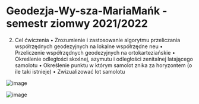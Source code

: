 # Geodezja-Wy-sza-MariaMańk - semestr ziomwy 2021/2022 

2. Cel ćwiczenia
• Zrozumienie i zastosowanie algorytmu przeliczania współrzędnych geodezyjnych na lokalne współrzędne neu
• Przeliczenie współrzędnych geodezyjnych na ortokarteziańskie
• Określenie odległości skośnej, azymutu i odległości zenitalnej latającego samolotu
• Określenie punktu w którym samolot znika za horyzontem (o ile taki istnieje)
• Zwizualizować lot samolotu


![image](https://github.com/MariaMank/Wybrane_Zagadnienia_Geodezji_Wyzszej-Maria_M-zim.21-22/assets/92314221/de81f683-3a50-4fff-bece-9956e1032de4)


![image](https://github.com/MariaMank/Wybrane_Zagadnienia_Geodezji_Wyzszej-Maria_M-zim.21-22/assets/92314221/a7a04999-ac01-4996-90c7-f86292c17171)
